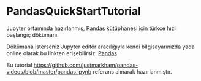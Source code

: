 # PandasQuickStartTutorial
Jupyter ortamında hazırlanmış, Pandas kütüphanesi için türkçe hızlı başlangıç dökümanı.

Dökümana isterseniz Jupyter editör aracılığıyla kendi bilgisayarınızda yada online olarak bu linkten erişebilirsiz:
[Pandas](https://github.com/IbrahimCanKALYA/PandasQuickStartTutorial/blob/master/pandasTutorial.ipynb)

Bu tutorial https://github.com/justmarkham/pandas-videos/blob/master/pandas.ipynb referans alınarak hazırlanmıştır.
